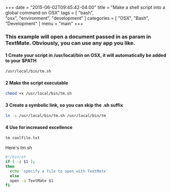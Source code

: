 +++
date = "2015-06-02T09:45:42-04:00"
title = "Make a shell script into a global command on OSX"
tags = [
    "bash",    
    "osx",
    "environment",
    "development"
]
categories = [
    "OSX",
    "Bash",
    "Development"
]
menu = "main"
+++


### This example will open a document passed in as param in TextMate.  Obviously, you can use any app you like.

#### 1 Create your script in /usr/local/bin on OSX, it will automatically be added to your $PATH

```sh
/usr/local/bin/tm.sh
```

#### 2 Make the script executable

```sh
chmod +x /usr/local/bin/tm.sh
```

#### 3 Create a symbolic link, so you can skip the .sh suffix

```sh
ln -s /usr/local/bin/tm.sh /usr/local/bin/tm
```

#### 4 Use for increased excellence

```sh
tm coolfile.txt
```

Here's tm.sh

```sh
#!/bin/sh
if [ -z $1 ];
then
  echo 'specify a file to open with TextMate'
  else
  open -a TextMate $1
fi
```
